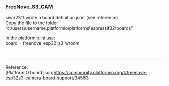 ### FreeNove_S3_CAM



sivar2311 wrote a board definition json (see reference) <br>
Copy the file to the folder “c:\users\username\.platformio\platforms\espressif32\boards” <br>

In the platformio.ini use: <br>
board = freenove_esp32_s3_wroom <br>

<br>

-----
Reference:<br>
[PlatformIO board json]https://community.platformio.org/t/freenove-esp32s3-camera-board-support/34563 <br>

